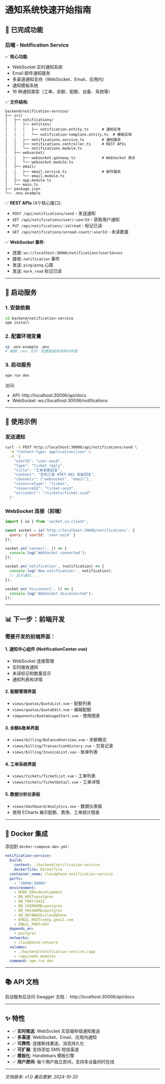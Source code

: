 # 通知系统快速开始指南

## 🎉 已完成功能

### 后端 - Notification Service

✅ **核心功能**:
- WebSocket 实时通知系统
- Email 邮件通知服务
- 多渠道通知支持（WebSocket、Email、应用内）
- 通知模板系统
- 16 种通知类型（工单、余额、配额、设备、系统等）

✅ **文件结构**:
```
backend/notification-service/
├── src/
│   ├── notifications/
│   │   ├── entities/
│   │   │   ├── notification.entity.ts      # 通知实体
│   │   │   └── notification-template.entity.ts  # 模板实体
│   │   ├── notifications.service.ts        # 通知服务
│   │   ├── notifications.controller.ts     # REST APIs
│   │   └── notifications.module.ts
│   ├── websocket/
│   │   ├── websocket.gateway.ts            # WebSocket 网关
│   │   └── websocket.module.ts
│   ├── email/
│   │   ├── email.service.ts                # 邮件服务
│   │   └── email.module.ts
│   ├── app.module.ts
│   └── main.ts
├── package.json
└── .env.example
```

✅ **REST APIs** (4个核心接口):
- `POST /api/notifications/send` - 发送通知
- `GET /api/notifications/user/:userId` - 获取用户通知
- `PUT /api/notifications/:id/read` - 标记已读
- `GET /api/notifications/unread-count/:userId` - 未读数量

✅ **WebSocket 事件**:
- 连接: `ws://localhost:30006/notifications?userId=xxx`
- 接收: `notification` 事件
- 发送: `ping/pong` 心跳
- 发送: `mark_read` 标记已读

---

## 🚀 启动服务

### 1. 安装依赖
```bash
cd backend/notification-service
npm install
```

### 2. 配置环境变量
```bash
cp .env.example .env
# 编辑 .env 文件，配置数据库和邮件参数
```

### 3. 启动服务
```bash
npm run dev
```

访问:
- API: http://localhost:30006/api/docs
- WebSocket: ws://localhost:30006/notifications

---

## 📝 使用示例

### 发送通知

```bash
curl -X POST http://localhost:30006/api/notifications/send \
  -H "Content-Type: application/json" \
  -d '{
    "userId": "user-uuid",
    "type": "ticket_reply",
    "title": "工单有新回复",
    "content": "您的工单 #TKT-001 有新回复",
    "channels": ["websocket", "email"],
    "resourceType": "ticket",
    "resourceId": "ticket-uuid",
    "actionUrl": "/tickets/ticket-uuid"
  }'
```

### WebSocket 连接（前端）

```javascript
import { io } from 'socket.io-client';

const socket = io('http://localhost:30006/notifications', {
  query: { userId: 'user-uuid' }
});

socket.on('connect', () => {
  console.log('WebSocket connected');
});

socket.on('notification', (notification) => {
  console.log('New notification:', notification);
  // 显示通知...
});

socket.on('disconnect', () => {
  console.log('WebSocket disconnected');
});
```

---

## 📊 下一步：前端开发

### 需要开发的前端界面：

#### 1. 通知中心组件 (NotificationCenter.vue)
- WebSocket 连接管理
- 实时接收通知
- 未读标记和数量显示
- 通知列表和详情

#### 2. 配额管理界面
- `views/quotas/QuotaList.vue` - 配额列表
- `views/quotas/QuotaEdit.vue` - 编辑配额
- `components/QuotaUsageChart.vue` - 使用图表

#### 3. 余额&账单界面
- `views/billing/BalanceOverview.vue` - 余额概览
- `views/billing/TransactionHistory.vue` - 交易记录
- `views/billing/InvoiceList.vue` - 账单列表

#### 4. 工单系统界面
- `views/tickets/TicketList.vue` - 工单列表
- `views/tickets/TicketDetail.vue` - 工单详情

#### 5. 数据分析仪表板
- `views/dashboard/Analytics.vue` - 数据仪表板
- 使用 ECharts 展示配额、费用、工单统计图表

---

## 🔧 Docker 集成

添加到 `docker-compose.dev.yml`:

```yaml
notification-service:
  build:
    context: ./backend/notification-service
    dockerfile: Dockerfile
  container_name: cloudphone-notification-service
  ports:
    - "30006:30006"
  environment:
    - NODE_ENV=development
    - DB_HOST=postgres
    - DB_PORT=5432
    - DB_USERNAME=postgres
    - DB_PASSWORD=postgres
    - DB_DATABASE=cloudphone
    - EMAIL_HOST=smtp.gmail.com
    - EMAIL_PORT=587
  depends_on:
    - postgres
  networks:
    - cloudphone-network
  volumes:
    - ./backend/notification-service:/app
    - /app/node_modules
  command: npm run dev
```

---

## 📚 API 文档

启动服务后访问 Swagger 文档：
http://localhost:30006/api/docs

---

## ✨ 特性

- ✅ **实时推送**: WebSocket 实现毫秒级通知推送
- ✅ **多渠道**: WebSocket、Email、应用内通知
- ✅ **可靠性**: 连接断线重连、消息持久化
- ✅ **可扩展**: 支持添加 SMS 短信渠道
- ✅ **模板化**: Handlebars 模板引擎
- ✅ **用户房间**: 每个用户独立房间，支持多设备同时在线

---

*文档版本: v1.0*
*最后更新: 2024-10-20*
